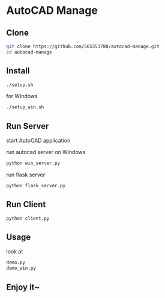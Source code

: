 # AutoCAD Manage

## Clone

```bash
git clone https://github.com/565353780/autocad-manage.git
cd autocad-manage
```

## Install

```bash
./setup.sh
```

for Windows

```bash
./setup_win.sh
```

## Run Server

start AutoCAD application

run autocad server on Windows

```bash
python win_server.py
```

run flask server

```bash
python flask_server.py
```

## Run Client

```bash
python client.py
```

## Usage

look at

```bash
demo.py
demo_win.py
```

## Enjoy it~

